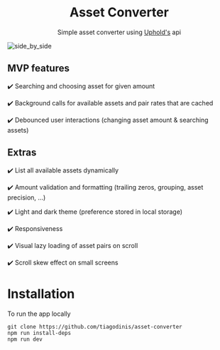 <h1 align="center">Asset Converter</h1>

<p align="center">Simple asset converter using <a href="https://uphold.com">Uphold's</a>
 api</p>

![side_by_side](https://user-images.githubusercontent.com/7140651/148213927-b0d0e2b0-06b4-4b15-8ca5-52fbc9f18391.png)


## MVP features

✔️ Searching and choosing asset for given amount

✔️ Background calls for available assets and pair rates that are cached

✔️ Debounced user interactions (changing asset amount & searching assets)

## Extras

✔️ List all available assets dynamically

✔️ Amount validation and formatting (trailing zeros, grouping, asset precision, ...)

✔️ Light and dark theme (preference stored in local storage)

✔️ Responsiveness

✔️ Visual lazy loading of asset pairs on scroll

✔️ Scroll skew effect on small screens

# Installation

To run the app locally

    git clone https://github.com/tiagodinis/asset-converter
    npm run install-deps
    npm run dev
